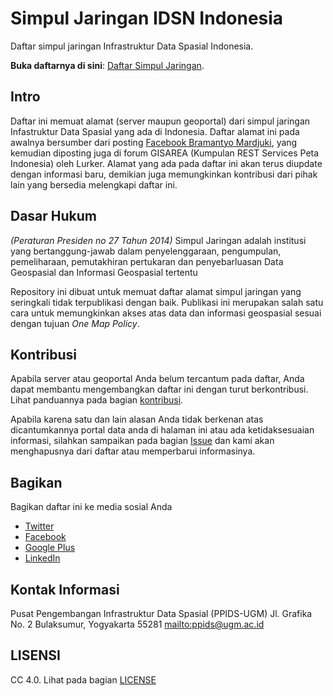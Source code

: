 # Simpul Jaringan IDSN Indonesia
Daftar simpul jaringan Infrastruktur Data Spasial Indonesia.

**Buka daftarnya di sini**: [Daftar Simpul Jaringan](/daftar-simpul-jaringan.md).

## Intro
Daftar ini memuat alamat (server maupun geoportal) dari simpul jaringan Infastruktur Data Spasial yang ada di Indonesia. Daftar alamat ini pada awalnya bersumber dari posting [Facebook Bramantyo Mardjuki](https://www.facebook.com/notes/bramantiyo-marjuki/indonesian-arcgis-map-services-network/10150277522262458), yang kemudian diposting juga di forum GISAREA (Kumpulan REST Services Peta Indonesia) oleh Lurker. Alamat yang ada pada daftar ini akan terus diupdate dengan informasi baru, demikian juga memungkinkan kontribusi dari pihak lain yang bersedia melengkapi daftar ini.

## Dasar Hukum
*(Peraturan Presiden no 27 Tahun 2014)* Simpul Jaringan adalah institusi yang bertanggung-jawab dalam penyelenggaraan, pengumpulan, pemeliharaan, pemutakhiran pertukaran dan penyebarluasan Data Geospasial dan Informasi Geospasial tertentu

Repository ini dibuat untuk memuat daftar alamat simpul jaringan yang seringkali tidak terpublikasi dengan baik. Publikasi ini merupakan salah satu cara untuk memungkinkan akses atas data dan informasi geospasial sesuai dengan tujuan *One Map Policy*.

## Kontribusi
Apabila server atau geoportal Anda belum tercantum pada daftar, Anda dapat membantu mengembangkan daftar ini dengan turut berkontribusi. Lihat panduannya pada bagian [kontribusi](/CONTRIBUTING.md).

Apabila karena satu dan lain alasan Anda tidak berkenan atas dicantumkannya portal data anda di halaman ini atau ada ketidaksesuaian informasi, silahkan sampaikan pada bagian [Issue](https://github.com/ppids-ugm/simpul-jaringan-indonesia/issues/new) dan kami akan menghapusnya dari daftar atau memperbarui informasinya.

## Bagikan 
Bagikan daftar ini ke media sosial Anda
+ [Twitter](http://twitter.com/home?status=https://github.com/ppids-ugm/simpul-jaringan-indonesia/%0ADaftar%20Simpul%20Jaringan%20Indonesia)
+ [Facebook](http://www.facebook.com/sharer/sharer.php?s=100&p[url]=https://github.com/ppids-ugm/simpul-jaringan-indonesia/&p[images][0]=&p[title]=Daftar%20Simpul%20Jaringan%20Indonesia&p[summary]=)
+ [Google Plus](https://plus.google.com/share?url=https://github.com/ppids-ugm/simpul-jaringan-indonesia/)
+ [LinkedIn](http://www.linkedin.com/shareArticle?mini=true&url=https://github.com/ppids-ugm/simpul-jaringan-indonesia/&title=Daftar%20Simpul%20Jaringan%20Indonesia&summary=&source=)

## Kontak Informasi
Pusat Pengembangan Infrastruktur Data Spasial (PPIDS-UGM)
Jl. Grafika No. 2 Bulaksumur, Yogyakarta 55281
<mailto:ppids@ugm.ac.id>

## LISENSI
CC 4.0. Lihat pada bagian [LICENSE](/LICENSE.md)

